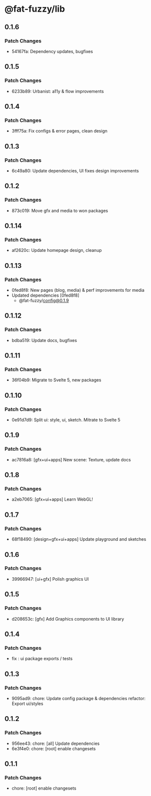 # @fat-fuzzy/lib

## 0.1.6

### Patch Changes

- 54167fa: Dependency updates, bugfixes

## 0.1.5

### Patch Changes

- 6233b89: Urbanist: a11y & flow improvements

## 0.1.4

### Patch Changes

- 3fff75a: Fix configs & error pages, clean design

## 0.1.3

### Patch Changes

- 6c49a80: Update dependencies, UI fixes design improvements

## 0.1.2

### Patch Changes

- 873c019: Move gfx and media to won packages

## 0.1.14

### Patch Changes

- af2620c: Update homepage design, cleanup

## 0.1.13

### Patch Changes

- 0fed8f8: New pages (blog, media) & perf improvements for media
- Updated dependencies [0fed8f8]
  - @fat-fuzzy/config@0.1.9

## 0.1.12

### Patch Changes

- bdba519: Update docs, bugfixes

## 0.1.11

### Patch Changes

- 36f04b9: Migrate to Svelte 5, new packages

## 0.1.10

### Patch Changes

- 0e91d7d9: Split ui: style, ui, sketch. Mitrate to Svelte 5

## 0.1.9

### Patch Changes

- ac7816a8: [gfx+ui+apps] New scene: Texture, update docs

## 0.1.8

### Patch Changes

- a2eb7065: [gfx+ui+apps] Learn WebGL!

## 0.1.7

### Patch Changes

- 68f18490: [design+gfx+ui+apps] Update playground and sketches

## 0.1.6

### Patch Changes

- 39966947: [ui+gfx] Polish graphics UI

## 0.1.5

### Patch Changes

- d208653c: [gfx] Add Graphics components to UI library

## 0.1.4

### Patch Changes

- fix : ui package exports / tests

## 0.1.3

### Patch Changes

- 9095ad9: chore: Update config package & dependencies
  refactor: Export ui/styles

## 0.1.2

### Patch Changes

- 956ee43: chore: [all] Update dependencies
- 6e3f4e0: chore: [root] enable changesets

## 0.1.1

### Patch Changes

- chore: [root] enable changesets
